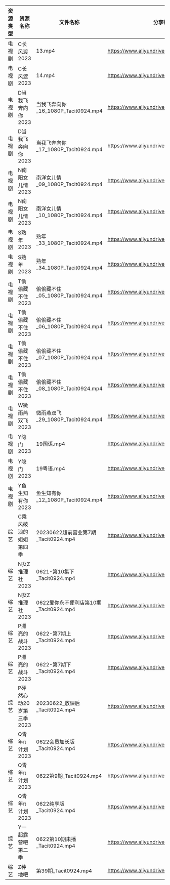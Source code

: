 | 资源类型 | 资源名称            | 文件名称                          | 分享链接                                      | 更新时间       |
| ---- | --------------- | ----------------------------- | ----------------------------------------- | ---------- |
| 电视剧  | C长风渡2023        | 13.mp4                        | https://www.aliyundrive.com/s/bgfs3rS69iP | 2023-06-23 |
| 电视剧  | C长风渡2023        | 14.mp4                        | https://www.aliyundrive.com/s/bgfs3rS69iP | 2023-06-23 |
| 电视剧  | D当我飞奔向你2023     | 当我飞奔向你_16_1080P_Tacit0924.mp4 | https://www.aliyundrive.com/s/YhMD33vkgca | 2023-06-23 |
| 电视剧  | D当我飞奔向你2023     | 当我飞奔向你_17_1080P_Tacit0924.mp4 | https://www.aliyundrive.com/s/YhMD33vkgca | 2023-06-23 |
| 电视剧  | N南阳女儿情2023      | 南洋女儿情_09_1080P_Tacit0924.mp4  | https://www.aliyundrive.com/s/XAjYPaTqKTn | 2023-06-23 |
| 电视剧  | N南阳女儿情2023      | 南洋女儿情_10_1080P_Tacit0924.mp4  | https://www.aliyundrive.com/s/XAjYPaTqKTn | 2023-06-23 |
| 电视剧  | S熟年2023         | 熟年_33_1080P_Tacit0924.mp4     | https://www.aliyundrive.com/s/izBC7e3hvcb | 2023-06-23 |
| 电视剧  | S熟年2023         | 熟年_34_1080P_Tacit0924.mp4     | https://www.aliyundrive.com/s/izBC7e3hvcb | 2023-06-23 |
| 电视剧  | T偷偷藏不住2023      | 偷偷藏不住_05_1080P_Tacit0924.mp4  | https://www.aliyundrive.com/s/sB1bYRHhUHf | 2023-06-23 |
| 电视剧  | T偷偷藏不住2023      | 偷偷藏不住_06_1080P_Tacit0924.mp4  | https://www.aliyundrive.com/s/sB1bYRHhUHf | 2023-06-23 |
| 电视剧  | T偷偷藏不住2023      | 偷偷藏不住_07_1080P_Tacit0924.mp4  | https://www.aliyundrive.com/s/sB1bYRHhUHf | 2023-06-23 |
| 电视剧  | T偷偷藏不住2023      | 偷偷藏不住_08_1080P_Tacit0924.mp4  | https://www.aliyundrive.com/s/sB1bYRHhUHf | 2023-06-23 |
| 电视剧  | W微雨燕双飞2023      | 微雨燕双飞_29_1080P_Tacit0924.mp4  | https://www.aliyundrive.com/s/Uvq8Q8wJXgg | 2023-06-23 |
| 电视剧  | Y隐门2023         | 19国语.mp4                      | https://www.aliyundrive.com/s/3hQ1KUe4HeE | 2023-06-23 |
| 电视剧  | Y隐门2023         | 19粤语.mp4                      | https://www.aliyundrive.com/s/3hQ1KUe4HeE | 2023-06-23 |
| 电视剧  | Y鱼生知有你2023      | 鱼生知有你_12_1080P_Tacit0924.mp4  | https://www.aliyundrive.com/s/PtcvTV9b9k4 | 2023-06-23 |
| 综艺   | C乘风破浪的姐姐第四季     | 20230622超前营业第7期_Tacit0924.mp4 | https://www.aliyundrive.com/s/PtzrForHMqQ | 2023-06-23 |
| 综艺   | N女Z推理社2023      | 0621-第10集下_Tacit0924.mp4      | https://www.aliyundrive.com/s/RA6dKYNxzLz | 2023-06-23 |
| 综艺   | N女Z推理社2023      | 0622爱你永不便利店第10期_Tacit0924.mp4 | https://www.aliyundrive.com/s/RA6dKYNxzLz | 2023-06-23 |
| 综艺   | P漂亮的战斗2023      | 0622-第7期上_Tacit0924.mp4       | https://www.aliyundrive.com/s/4dnj9Y3gcW1 | 2023-06-23 |
| 综艺   | P漂亮的战斗2023      | 0622-第7期下_Tacit0924.mp4       | https://www.aliyundrive.com/s/4dnj9Y3gcW1 | 2023-06-23 |
| 综艺   | P砰然心动20岁第三季2023 | 20230622_放课后_Tacit0924.mp4    | https://www.aliyundrive.com/s/vX9oHZyPy6Y | 2023-06-23 |
| 综艺   | Q青年π计划2023      | 0622会员加长版_Tacit0924.mp4       | https://www.aliyundrive.com/s/PReFQ8C6eAn | 2023-06-23 |
| 综艺   | Q青年π计划2023      | 0622第9期_Tacit0924.mp4         | https://www.aliyundrive.com/s/PReFQ8C6eAn | 2023-06-23 |
| 综艺   | Q青年π计划2023      | 0622纯享版_Tacit0924.mp4         | https://www.aliyundrive.com/s/PReFQ8C6eAn | 2023-06-23 |
| 综艺   | Y一起露营吧第二季       | 0622第10期未播_Tacit0924.mp4      | https://www.aliyundrive.com/s/Fn5hroTsXMn | 2023-06-23 |
| 综艺   | Z种地吧            | 第39期_Tacit0924.mp4            | https://www.aliyundrive.com/s/X646VT8wnFZ | 2023-06-23 |
